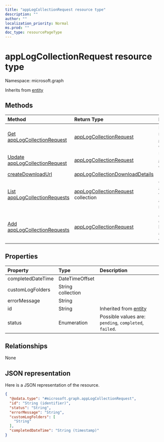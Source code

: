 ```yaml
---
title: "appLogCollectionRequest resource type"
description: ""
author: ""
localization_priority: Normal
ms.prod: ""
doc_type: resourcePageType
---
```


# appLogCollectionRequest resource type


Namespace: microsoft.graph




Inherits from [entity](../resources/entity.md)

## Methods
|Method|Return Type|Description|
|:---|:---|:---|
|[Get appLogCollectionRequest](../api/applogcollectionrequest-get.md)|[appLogCollectionRequest](../resources/applogcollectionrequest.md)|Read properties and relationships of the [appLogCollectionRequest](../resources/applogcollectionrequest.md) object.|
|[Update appLogCollectionRequest](../api/applogcollectionrequest-update.md)|[appLogCollectionRequest](../resources/applogcollectionrequest.md)|Update the properties of a [appLogCollectionRequest](../resources/applogcollectionrequest.md) object.|
|[createDownloadUrl](../api/applogcollectionrequest-createdownloadurl.md)|[appLogCollectionDownloadDetails](../resources/applogcollectiondownloaddetails.md)||
|[List appLogCollectionRequests](../api/mobileapptroubleshootingevent-list-applogcollectionrequests.md)|[appLogCollectionRequest](../resources/applogcollectionrequest.md) collection|Get the appLogCollectionRequests from the appLogCollectionRequests navigation property.|
|[Add appLogCollectionRequests](../api/mobileapptroubleshootingevent-post-applogcollectionrequests.md)|[appLogCollectionRequest](../resources/applogcollectionrequest.md)|Add appLogCollectionRequests by posting to the appLogCollectionRequests collection.|

## Properties
|Property|Type|Description|
|:---|:---|:---|
|completedDateTime|DateTimeOffset||
|customLogFolders|String collection||
|errorMessage|String||
|id|String| Inherited from [entity](../resources/entity.md)|
|status|Enumeration| Possible values are: `pending`, `completed`, `failed`.|

## Relationships
None

## JSON representation
Here is a JSON representation of the resource.
<!-- {
  "blockType": "resource",
  "keyProperty": "id",
  "@odata.type": "microsoft.graph.appLogCollectionRequest",
  "baseType": "microsoft.graph.entity",
  "openType": false
}
-->
``` json
{
  "@odata.type": "#microsoft.graph.appLogCollectionRequest",
  "id": "String (identifier)",
  "status": "String",
  "errorMessage": "String",
  "customLogFolders": [
    "String"
  ],
  "completedDateTime": "String (timestamp)"
}
```

